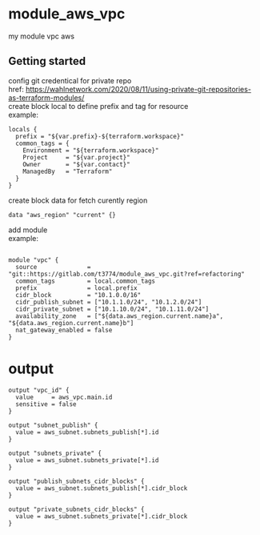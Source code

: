 # module_aws_vpc   
my module vpc aws

## Getting started  
config git credentical for private repo   
href: https://wahlnetwork.com/2020/08/11/using-private-git-repositories-as-terraform-modules/    
create block local to define prefix and tag for resource      
example:    
```
locals {
  prefix = "${var.prefix}-${terraform.workspace}"
  common_tags = {
    Environment = "${terraform.workspace}"
    Project     = "${var.project}"
    Owner       = "${var.contact}"
    ManagedBy   = "Terraform"
  }
}
```
create block data for fetch curently region      
```
data "aws_region" "current" {}
```
add module    
example:       
```

module "vpc" {
  source              = "git::https://gitlab.com/t3774/module_aws_vpc.git?ref=refactoring"
  common_tags         = local.common_tags
  prefix              = local.prefix
  cidr_block          = "10.1.0.0/16"
  cidr_publish_subnet = ["10.1.1.0/24", "10.1.2.0/24"]
  cidr_private_subnet = ["10.1.10.0/24", "10.1.11.0/24"]
  availability_zone   = ["${data.aws_region.current.name}a", "${data.aws_region.current.name}b"]
  nat_gateway_enabled = false
}
```
# output   
```
output "vpc_id" {
  value     = aws_vpc.main.id
  sensitive = false
}

output "subnet_publish" {
  value = aws_subnet.subnets_publish[*].id
}

output "subnets_private" {
  value = aws_subnet.subnets_private[*].id
}

output "publish_subnets_cidr_blocks" {
  value = aws_subnet.subnets_publish[*].cidr_block
}

output "private_subnets_cidr_blocks" {
  value = aws_subnet.subnets_private[*].cidr_block
}
```